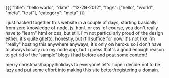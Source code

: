 {{{
    "title": "hello world",
    "date" : "12-29-2012",
    "tags": ["hello", "world", "meta", "test"],
    "category": "meta"
}}}

i just hacked together this website in a couple of days, starting basically from zero knowledge of node, js, html, or css. of course, you don't really have to "learn" html or css, but still. i'm not particularly proud of the design either; it's quite ghetto, honestly, but it'll suffice for now. it's not like i'm "really" hosting this anywhere anyways; it's only on heroku so i don't have to always locally run my node app, but i guess that's a good enough reason to get rid of the 'sample' blogs i had before and post some content!

merry christmas/happy holidays to everyone!
let's hope i decide not to be lazy and put some effort into making this site better/registering a domain.
